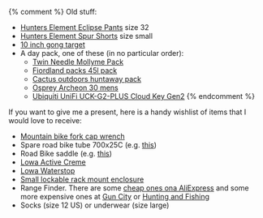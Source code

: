 {% comment %}
Old stuff:
- [Hunters Element Eclipse Pants](https://www.hunterselement.co.nz/collections/all/products/eclipse-pants) size 32
- [Hunters Element Spur Shorts](https://www.hunterselement.co.nz/products/spur-shorts) size small
- [10 inch gong target](https://www.guncity.com/king-gong-ar500-10-steel-gong-target-stand-349209)
- A day pack, one of these (in no particular order):
  - [Twin Needle Mollyme Pack](https://twinneedle.co.nz/products/mollyme-pack)
  - [Fiordland packs 45l pack](https://fiordlandpacks.nz/shop/45l-pack/)
  - [Cactus outdoors huntaway pack](https://cactusoutdoor.co.nz/products/huntaway)
  - [Osprey Archeon 30 mens](https://www.osprey.com/us/en/product/archeon-30-men-s-ARCHEON30MS20_198.html)
  - [Ubiquiti UniFi UCK-G2-PLUS Cloud Key Gen2](https://www.pbtech.co.nz/product/NAPUBI6002/Ubiquiti-UniFi-UCK-G2-PLUS-Cloud-Key-Gen2-PLUS?gclid=Cj0KCQiAzfuNBhCGARIsAD1nu-__u4-576wG52HRqw2PYVpbnr4k1YMKhwTmxi17FUb3Z8BVkiMK9xYaApeqEALw_wcB)
{% endcomment %}

If you want to give me a present, here is a handy wishlist of items that I would love to receive:
- [Mountain bike fork cap wrench](https://www.aliexpress.com/item/1005002739639452.html?src=google&src=google&albch=shopping&acnt=494-037-6276&slnk=&plac=&mtctp=&albbt=Google_7_shopping&albagn=888888&isSmbAutoCall=false&needSmbHouyi=false&albcp=9444695485&albag=99457316601&trgt=1459734606882&crea=en1005002739639452&netw=u&device=c&albpg=1459734606882&albpd=en1005002739639452&gclid=Cj0KCQiA5OuNBhCRARIsACgaiqUmmpHpWEyve4TGS206fR96C5vzIE5YWx6UU_OmEHckx66tXHrdVs0aAqshEALw_wcB&gclsrc=aw.ds&aff_fcid=aa201975165d4cf08c842b65da280cd7-1639693826252-02453-UneMJZVf&aff_fsk=UneMJZVf&aff_platform=aaf&sk=UneMJZVf&aff_trace_key=aa201975165d4cf08c842b65da280cd7-1639693826252-02453-UneMJZVf&terminal_id=339cc55b26f14e8293fd0f5c5d174e49)
- Spare road bike tube 700x25C (e.g. [this](https://www.myride.co.nz/products/277857-0001-kda-tube-700x2028-fvpv-60-50-black))
- Road Bike saddle (e.g. [this](https://www.evocycles.co.nz/Product/343313/product?variation_id=343314&gclid=Cj0KCQiA5OuNBhCRARIsACgaiqVns9hwSWolKDVBgFhhyBC02jR3RYoLAO27eNLPfwXSvBRk7jm1-8MaAtRrEALw_wcB))
- [Lowa Active Creme](https://lowa.co.nz/products/lowa-active-creme-75ml)
- [Lowa Waterstop](https://www.huntingandfishing.co.nz/lowa-water-stop-pro-spray-300ml.html)
- [Small lockable rack mount enclosure](https://www.jaycar.co.nz/6u-rack-mount-enclosure-flatpack/p/HB5170?gclid=Cj0KCQiAzfuNBhCGARIsAD1nu-9Qrhs7d5i1JwuNQB7OAdR6z6poAvQRrYVjnAQ0ru7romrTF-X_E1YaAjP3EALw_wcB)
- Range Finder. There are some [cheap ones ona AliExpress](https://www.aliexpress.com/wholesale?SearchText=rang+finder) and some more expensive ones at [Gun City](https://www.guncity.com/optics/other/rangefinders?sort=price1%20asc) or [Hunting and Fishing](https://www.huntingandfishing.co.nz/hunting-gear/optics/rangefinders.html?sort_by=price_min_to_max)
- Socks (size 12 US) or underwear (size large)
